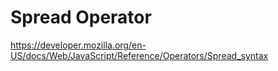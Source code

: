 # Spread Operator

https://developer.mozilla.org/en-US/docs/Web/JavaScript/Reference/Operators/Spread_syntax
